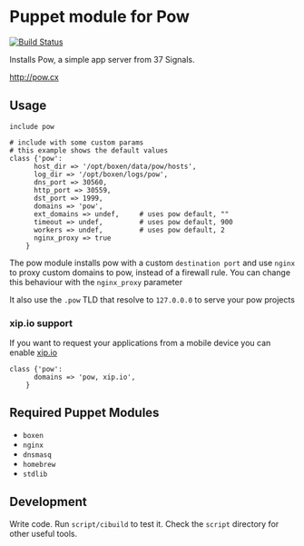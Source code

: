 # Puppet module for Pow

[![Build Status](https://travis-ci.org/boxen/puppet-pow.png)](https://travis-ci.org/boxen/puppet-pow)

Installs Pow, a simple app server from 37 Signals.

http://pow.cx

## Usage

``` puppet
include pow

# include with some custom params
# this example shows the default values
class {'pow':
      host_dir => '/opt/boxen/data/pow/hosts',
      log_dir => '/opt/boxen/logs/pow',
      dns_port => 30560,
      http_port => 30559,
      dst_port => 1999,
      domains => 'pow',
      ext_domains => undef,     # uses pow default, ""
      timeout => undef,         # uses pow default, 900
      workers => undef,         # uses pow default, 2
      nginx_proxy => true
    }
```

The pow module installs pow with a custom `destination port` and use `nginx` to proxy custom domains to pow, instead of a firewall rule. You can change this behaviour with the `nginx_proxy` parameter

It also use the `.pow` TLD that resolve to `127.0.0.0` to serve your pow projects

### xip.io support
If you want to request your applications from a mobile device you can enable [xip.io](http://xip.io)

```puppet
class {'pow':
      domains => 'pow, xip.io',
    }
```

## Required Puppet Modules

* `boxen`
* `nginx`
* `dnsmasq`
* `homebrew`
* `stdlib`

## Development

Write code. Run `script/cibuild` to test it. Check the `script`
directory for other useful tools.

